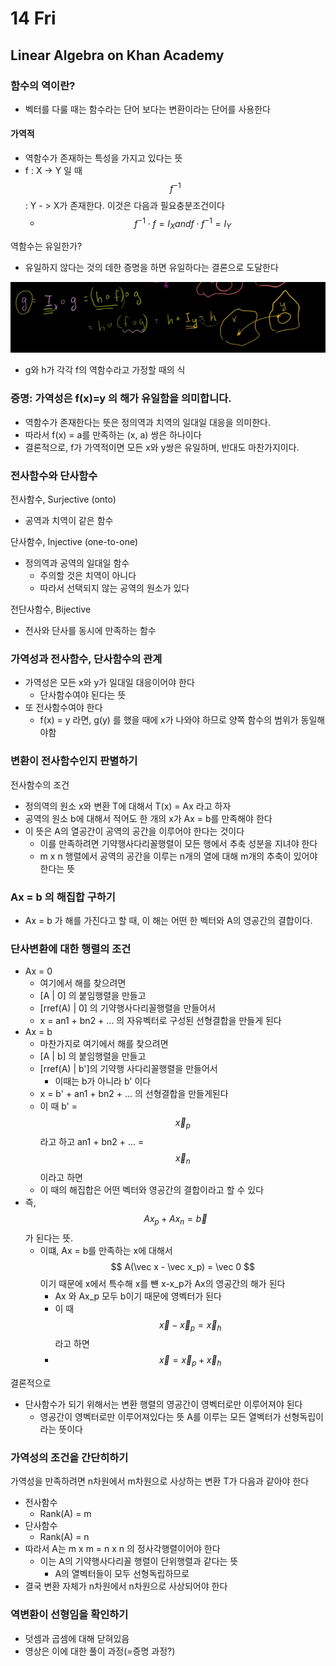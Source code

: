 # 14 Fri

## Linear Algebra on Khan Academy <a id="linear-algebra-on-khan-academy"></a>

### 함수의 역이란?

* 벡터를 다룰 때는 함수라는 단어 보다는 변환이라는 단어를 사용한다

#### 가역적

* 역함수가 존재하는 특성을 가지고 있다는 뜻
* f : X -&gt; Y 일 때 $$ f^{-1} $$ : Y - &gt; X가 존재한다. 이것은 다음과 필요충분조건이다
  *  $$ f^{-1} \cdot f = I_X and f \cdot f^{-1} = I_Y $$

역함수는 유일한가?

* 유일하지 않다는 것의 데한 증명을 하면 유일하다는 결론으로 도달한다

![](../../.gitbook/assets/image%20%28576%29.png)

* g와 h가 각각 f의 역함수라고 가정할 때의 식



### 증명: 가역성은 f\(x\)=y 의 해가 유일함을 의미합니다.

* 역함수가 존재한다는 뜻은 정의역과 치역의 일대일 대응을 의미한다.
* 따라서 f\(x\) = a를 만족하는 \(x, a\) 쌍은 하나이다
* 결론적으로, f가 가역적이면 모든 x와 y쌍은 유일하며, 반대도 마찬가지이다.



### 전사함수와 단사함수

전사함수, Surjective \(onto\)

* 공역과 치역이 같은 함수

단사함수, Injective \(one-to-one\)

* 정의역과 공역의 일대일 함수
  * 주의할 것은 치역이 아니다
  * 따라서 선택되지 않는 공역의 원소가 있다

전단사함수, Bijective

* 전사와 단사를 동시에 만족하는 함수



### 가역성과 전사함수, 단사함수의 관계

* 가역성은 모든 x와 y가 일대일 대응이어야 한다
  * 단사함수여야 된다는 뜻
* 또 전사함수여야 한다
  * f\(x\) = y 라면, g\(y\) 를 했을 때에 x가 나와야 하므로 양쪽 함수의 범위가 동일해야함



### 변환이 전사함수인지 판별하기

전사함수의 조건

* 정의역의 원소 x와 변환 T에 대해서 T\(x\) = Ax 라고 하자
* 공역의 원소 b에 대해서 적어도 한 개의 x가 Ax = b를 만족해야 한다
* 이 뜻은 A의 열공간이 공역의 공간을 이루어야 한다는 것이다
  * 이를 만족하려면 기약행사다리꼴행렬이 모든 행에서 추축 성분을 지녀야 한다
  * m x n 행렬에서 공역의 공간을 이루는 n개의 열에 대해 m개의 추축이 있어야 한다는 뜻



### Ax = b 의 해집합 구하기

* Ax = b 가 해를 가진다고 할 때, 이 해는 어떤 한 벡터와 A의 영공간의 결합이다.



### 단사변환에 대한 행렬의 조건

* Ax = 0
  * 여기에서 해를 찾으려면
  * \[A \| 0\] 의 붙임행렬을 만들고
  * \[rref\(A\) \| 0\] 의 기약행사다리꼴행렬을 만들어서
  * x = an1 + bn2 + ... 의 자유벡터로 구성된 선형결합을 만들게 된다
* Ax = b
  * 마찬가지로 여기에서 해를 찾으려면
  * \[A \| b\] 의 붙임행렬을 만들고
  * \[rref\(A\) \| b'\]의 기약행 사다리꼴행렬을 만들어서
    * 이때는 b가 아니라 b' 이다
  * x = b' + an1 + bn2 + ... 의 선형결합을 만들게된다
  * 이 때 b' = $$ \vec x_p $$ 라고 하고 an1 + bn2 + ... = $$ \vec x_n $$이라고 하면
  * 이 때의 해집합은 어떤 벡터와 영공간의 결합이라고 할 수 있다
* 즉, $$ Ax_p + Ax_n = \vec b$$가 된다는 뜻.
  * 이떄,  Ax = b를 만족하는 x에 대해서$$ A(\vec x - \vec x_p) = \vec 0 $$ 이기 때문에 x에서 특수해 x를 뺸 x-x\_p가 Ax의 영공간의 해가 된다
    * Ax 와 Ax\_p 모두 b이기 때문에 영벡터가 된다
    * 이 때  $$ \vec x - \vec x_p = \vec x_h$$ 라고 하면
    * $$ \vec x = \vec x_p + \vec x_h $$

결론적으로

* 단사함수가 되기 위해서는 변환 행렬의 영공간이 영벡터로만 이루어져야 된다
  * 영공간이 영벡터로만 이루어져있다는 뜻 A를 이루는 모든 열벡터가 선형독립이라는 뜻이다



### 가역성의 조건을 간단히하기

가역성을 만족하려면 n차원에서 m차원으로 사상하는 변환 T가 다음과 같아야 한다

* 전사함수
  * Rank\(A\) = m
* 단사함수
  * Rank\(A\) = n
* 따라서 A는 m x m = n x n 의 정사각행렬이어야 한다
  * 이는 A의 기약행사다리꼴 행렬이 단위행렬과 같다는 뜻
    * A의 열벡터들이 모두 선형독립하므로
* 결국 변환 자체가 n차원에서 n차원으로 사상되어야 한다

### 

### 역변환이 선형임을 확인하기

* 덧셈과 곱셈에 대해 닫혀있음
* 영상은 이에 대한 풀이 과정\(=증명 과정?\)

